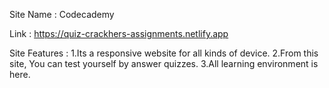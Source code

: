 Site Name : Codecademy

Link : https://quiz-crackhers-assignments.netlify.app

Site Features :
1.Its a responsive website for all kinds of device.
2.From this site, You can test yourself by answer quizzes.
3.All learning environment is here.
